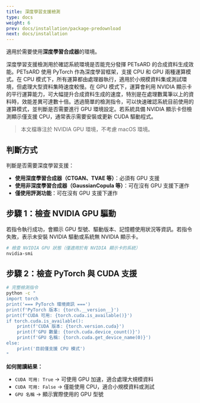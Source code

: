 ```yaml
---
title: 深度學習支援檢測
type: docs
weight: 6
prev: docs/installation/package-predownload
next: docs/installation
---
```


適用於需要使用**深度學習合成器**的環境。

深度學習支援檢測用於確認系統環境是否能充分發揮 PETsARD 的合成資料生成效能。PETsARD 使用 PyTorch 作為深度學習框架，支援 CPU 和 GPU 兩種運算模式。在 CPU 模式下，所有運算都由處理器執行，適用於小規模資料集或測試環境，但處理大型資料集時速度較慢。在 GPU 模式下，運算會利用 NVIDIA 顯示卡的平行運算能力，可大幅提升合成資料生成的速度，特別是在處理數萬筆以上的資料時，效能差異可達數十倍。透過簡單的檢測指令，可以快速確認系統目前使用的運算模式，並判斷是否需要進行 GPU 環境設定。若系統具備 NVIDIA 顯示卡但檢測顯示僅支援 CPU，通常表示需要安裝或更新 CUDA 驅動程式。

> 本文檔專注於 NVIDIA GPU 環境，不考慮 macOS 環境。

## 判斷方式

判斷是否需要深度學習支援：

- **使用深度學習合成器（CTGAN、TVAE 等）**：必須有 GPU 支援
- **使用非深度學習合成器（GaussianCopula 等）**：可在沒有 GPU 支援下運作
- **僅使用評測功能**：可在沒有 GPU 支援下運作

## 步驟 1：檢查 NVIDIA GPU 驅動

若指令執行成功，會顯示 GPU 型號、驅動版本、記憶體使用狀況等資訊。若指令失敗，表示未安裝 NVIDIA 驅動或系統無 NVIDIA 顯示卡。

```bash
# 檢查 NVIDIA GPU 狀態（僅適用於有 NVIDIA 顯示卡的系統）
nvidia-smi
```

## 步驟 2：檢查 PyTorch 與 CUDA 支援

```bash
# 完整檢測指令
python -c "
import torch
print('=== PyTorch 環境資訊 ===')
print(f'PyTorch 版本: {torch.__version__}')
print(f'CUDA 可用: {torch.cuda.is_available()}')
if torch.cuda.is_available():
    print(f'CUDA 版本: {torch.version.cuda}')
    print(f'GPU 數量: {torch.cuda.device_count()}')
    print(f'GPU 名稱: {torch.cuda.get_device_name(0)}')
else:
    print('目前僅支援 CPU 模式')
"
```

**如何閱讀結果：**

- `CUDA 可用: True` → 可使用 GPU 加速，適合處理大規模資料
- `CUDA 可用: False` → 僅能使用 CPU，適合小規模資料或測試
- `GPU 名稱` → 顯示實際使用的 GPU 型號

